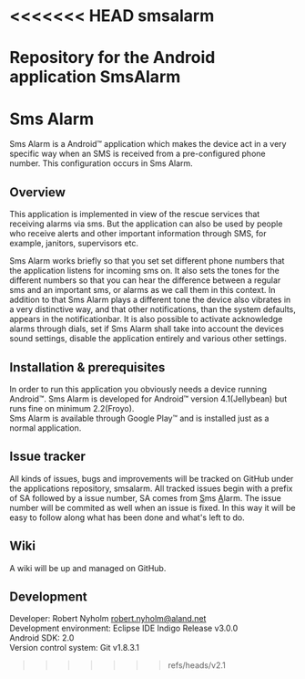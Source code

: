 <<<<<<< HEAD
smsalarm
========

Repository for the Android application SmsAlarm
=======
Sms Alarm
=========

Sms Alarm is a Android&trade; application which makes the device act in a very specific way when an SMS is received from a pre-configured phone number. This configuration occurs in Sms Alarm.

Overview
--------
This application is implemented in view of the rescue services that receiving alarms via sms. But the application can also be used by people who receive alerts and other important information through SMS, for example, janitors, supervisors etc.

Sms Alarm works briefly so that you set set different phone numbers that the application listens for incoming sms on. It also sets the tones for the different numbers so that you can hear the difference between a regular sms and an important sms, or alarms as we call them in this context. In addition to that Sms Alarm plays a different tone the device also vibrates in a very distinctive way, and that other notifications, than the system defaults, appears in the notificationbar. It is also possible to activate acknowledge alarms through dials, set if Sms Alarm shall take into account the devices sound settings, disable the application entirely and various other settings.

Installation & prerequisites
----------------------------
In order to run this application you obviously needs a device running Android&trade;. Sms Alarm is developed for Android&trade; version 4.1(Jellybean) but runs fine on minimum 2.2(Froyo).<br />
Sms Alarm is available through Google Play&trade; and is installed just as a normal application.

Issue tracker
-----------------------------
All kinds of issues, bugs and improvements will be tracked on GitHub under the applications repository, smsalarm. All tracked issues begin with a prefix of SA followed by a issue number, SA comes from <u>S</u>ms <u>A</u>larm. The issue number will be commited as well when an issue is fixed. In this way it will be easy to follow along what has been done and what's left to do.

Wiki
----
A wiki will be up and managed on GitHub.


Development
-----------
Developer: Robert Nyholm <robert.nyholm@aland.net><br />
Development environment: Eclipse IDE Indigo Release v3.0.0<br />
Android SDK: 2.0<br />
Version control system: Git v1.8.3.1<br />
>>>>>>> refs/heads/v2.1
